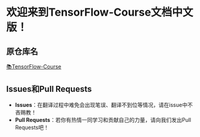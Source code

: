 # 欢迎来到TensorFlow-Course文档中文版！

## 原仓库名

[📚TensorFlow-Course](https://github.com/machinelearningmindset/TensorFlow-Course)

## Issues和Pull Requests

- **Issues**：在翻译过程中难免会出现笔误、翻译不到位等情况，请在issue中不吝赐教！
- **Pull Requests**：若你有热情一同学习和贡献自己的力量，请向我们发出Pull Requests吧！


